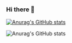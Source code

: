 ### Hi there 👋
[![Anurag's GitHub stats](https://github-readme-stats.vercel.app/api?username=DevAritra)](https://github.com/anuraghazra/github-readme-stats)

![Anurag's GitHub stats](https://github-readme-stats.vercel.app/api?username=DevAritra&show_icons=true&theme=algolia)




